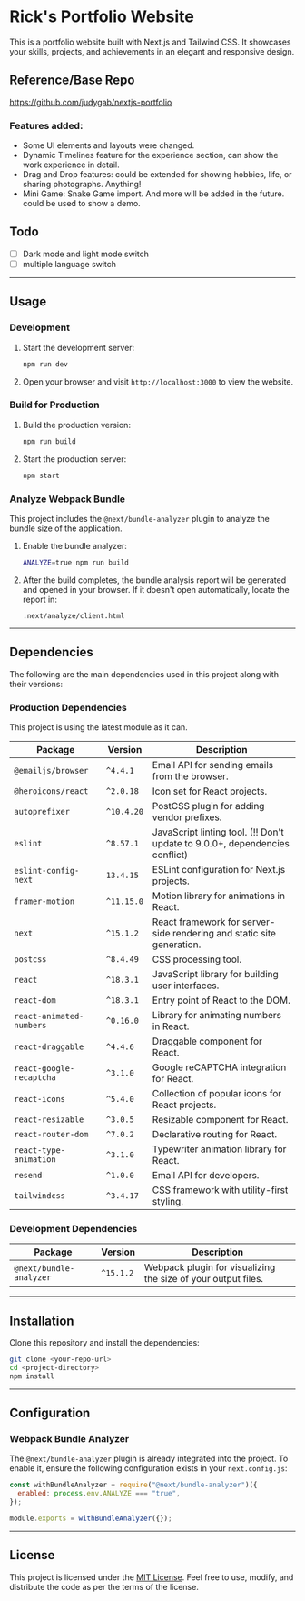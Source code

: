 # Rick's Portfolio Website

This is a portfolio website built with Next.js and Tailwind CSS. It showcases your skills, projects, and achievements in an elegant and responsive design.

## Reference/Base Repo

https://github.com/judygab/nextjs-portfolio

### Features added:
- Some UI elements and layouts were changed.
- Dynamic Timelines feature for the experience section, can show the work experience in detail.
- Drag and Drop features: could be extended for showing hobbies, life, or sharing photographs. Anything!
- Mini Game: Snake Game import. And more will be added in the future. could be used to show a demo. 

## Todo
- [ ] Dark mode and light mode switch
- [ ] multiple language switch
  
---

## Usage

### Development

1. Start the development server:
   ```bash
   npm run dev
   ```
2. Open your browser and visit `http://localhost:3000` to view the website.

### Build for Production

1. Build the production version:
   ```bash
   npm run build
   ```
2. Start the production server:
   ```bash
   npm start
   ```

### Analyze Webpack Bundle

This project includes the `@next/bundle-analyzer` plugin to analyze the bundle size of the application.

1. Enable the bundle analyzer:
   ```bash
   ANALYZE=true npm run build
   ```
2. After the build completes, the bundle analysis report will be generated and opened in your browser. If it doesn't open automatically, locate the report in:
   ```
   .next/analyze/client.html
   ```

---

## Dependencies

The following are the main dependencies used in this project along with their versions:

### **Production Dependencies**

This project is using the latest module as it can.

| Package                  | Version    | Description                                                                 |
| ------------------------ | ---------- | --------------------------------------------------------------------------- |
| `@emailjs/browser`       | `^4.4.1`   | Email API for sending emails from the browser.                              |
| `@heroicons/react`       | `^2.0.18`  | Icon set for React projects.                                                |
| `autoprefixer`           | `^10.4.20` | PostCSS plugin for adding vendor prefixes.                                  |
| `eslint`                 | `^8.57.1`  | JavaScript linting tool. (!! Don't update to 9.0.0+, dependencies conflict) |
| `eslint-config-next`     | `13.4.15`  | ESLint configuration for Next.js projects.                                  |
| `framer-motion`          | `^11.15.0` | Motion library for animations in React.                                     |
| `next`                   | `^15.1.2`  | React framework for server-side rendering and static site generation.       |
| `postcss`                | `^8.4.49`  | CSS processing tool.                                                        |
| `react`                  | `^18.3.1`  | JavaScript library for building user interfaces.                            |
| `react-dom`              | `^18.3.1`  | Entry point of React to the DOM.                                            |
| `react-animated-numbers` | `^0.16.0`  | Library for animating numbers in React.                                     |
| `react-draggable`        | `^4.4.6`   | Draggable component for React.                                              |
| `react-google-recaptcha` | `^3.1.0`   | Google reCAPTCHA integration for React.                                     |
| `react-icons`            | `^5.4.0`   | Collection of popular icons for React projects.                             |
| `react-resizable`        | `^3.0.5`   | Resizable component for React.                                              |
| `react-router-dom`       | `^7.0.2`   | Declarative routing for React.                                              |
| `react-type-animation`   | `^3.1.0`   | Typewriter animation library for React.                                     |
| `resend`                 | `^1.0.0`   | Email API for developers.                                                   |
| `tailwindcss`            | `^3.4.17`  | CSS framework with utility-first styling.                                   |

### **Development Dependencies**

| Package                 | Version   | Description                                                   |
| ----------------------- | --------- | ------------------------------------------------------------- |
| `@next/bundle-analyzer` | `^15.1.2` | Webpack plugin for visualizing the size of your output files. |

---

## Installation

Clone this repository and install the dependencies:

```bash
git clone <your-repo-url>
cd <project-directory>
npm install
```

---

## Configuration

### Webpack Bundle Analyzer

The `@next/bundle-analyzer` plugin is already integrated into the project. To enable it, ensure the following configuration exists in your `next.config.js`:

```javascript
const withBundleAnalyzer = require("@next/bundle-analyzer")({
  enabled: process.env.ANALYZE === "true",
});

module.exports = withBundleAnalyzer({});
```

---

## License

This project is licensed under the [MIT License](https://opensource.org/licenses/MIT). Feel free to use, modify, and distribute the code as per the terms of the license.
